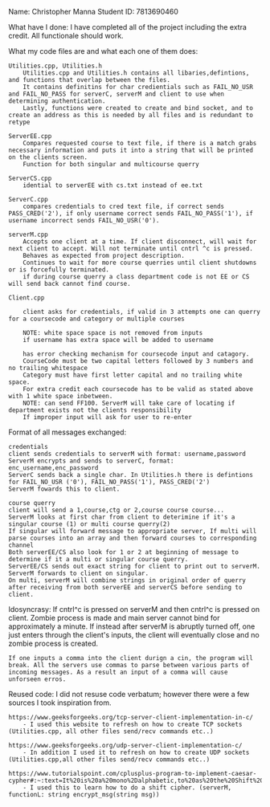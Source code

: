 Name: Christopher Manna
Student ID: 7813690460

What have I done:
    I have completed all of the project including the extra credit. All functionale should work.

What my code files are and what each one of them does:

    Utilities.cpp, Utilities.h
        Utilities.cpp and Utilities.h contains all libaries,defintions, and functions that overlap between the files.
        It contains definitins for char credientials such as FAIL_NO_USR and FAIL_NO_PASS for serverC, serverM and client to use when determining authentication.
        Lastly, functions were created to create and bind socket, and to create an address as this is needed by all files and is redundant to retype

    ServerEE.cpp
        Compares requested course to text file, if there is a match grabs necessary information and puts it into a string that will be printed on the clients screen.
        Function for both singular and multicourse querry

    ServerCS.cpp
        idential to serverEE with cs.txt instead of ee.txt

    ServerC.cpp
        compares credentials to cred text file, if correct sends PASS_CRED('2'), if only username correct sends FAIL_NO_PASS('1'), if username incorrect sends FAIL_NO_USR('0').

    serverM.cpp
        Accepts one client at a time. If client disconnect, will wait for next client to accept. Will not terminate until cntrl ^c is pressed.
        Behaves as expected from project description.
        Continues to wait for more course querries until client shutdowns or is forcefully terminated.
        if during course querry a class department code is not EE or CS will send back cannot find course.

    Client.cpp

        client asks for credentials, if valid in 3 attempts one can querry for a coursecode and category or multiple courses

        NOTE: white space space is not removed from inputs
        if username has extra space will be added to username

        has error checking mechanism for coursecode input and catagory.
        CourseCode must be two capital letters followed by 3 numbers and no trailing whitespace
        Category must have first letter capital and no trailing white space.
        For extra credit each coursecode has to be valid as stated above with 1 white space inbetween.
        NOTE: can send FF100. ServerM will take care of locating if department exists not the clients responsibility
        If improper input will ask for user to re-enter


Format of all messages exchanged:

    credentials
    client sends credentials to serverM with format: username,password
    ServerM encrypts and sends to serverC, format: enc_username,enc_password
    ServerC sends back a single char. In Utilities.h there is defintions for FAIL_NO_USR ('0'), FAIL_NO_PASS('1'), PASS_CRED('2')
    ServerM fowards this to client.

    course querry
    client will send a 1,course,ctg or 2,course course course...
    ServerM looks at first char from client to deterimine if it's a singular course (1) or multi course querry(2)
    If singular will forward message to appropriate server, If multi will parse courses into an array and then forward courses to corresponding channel
    Both serverEE/CS also look for 1 or 2 at beginning of message to determine if it a multi or singular course querry.
    ServerEE/CS sends out exact string for client to print out to serverM. ServerM forwards to client on singular.
    On multi, serverM will combine strings in original order of querry after receiving from both serverEE and serverCS before sending to client.



Idosyncrasy:
    If cntrl^c is pressed on serverM and then cntrl^c is pressed on client. Zombie process is made and main server cannot bind for approximately a minute. If instead after serverM is abruptly turned off, one just enters through the client's inputs, the client will eventually close and no zombie process is created.

    If one inputs a comma into the client durign a cin, the program will break. All the servers use commas to parse between various parts of incoming messages. As a result an input of a comma will cause unforseen erros.

Reused code:
    I did not resuse code verbatum; however there were a few sources I took inspiration from.

    https://www.geeksforgeeks.org/tcp-server-client-implementation-in-c/
        - I used this website to refresh on how to create TCP sockets (Utilities.cpp, all other files send/recv commands etc..)

    https://www.geeksforgeeks.org/udp-server-client-implementation-c/
        - In addition I used it to refresh on how to create UDP sockets (Utilities.cpp,all other files send/recv commands etc..)

    https://www.tutorialspoint.com/cplusplus-program-to-implement-caesar-cypher#:~:text=It%20is%20a%20mono%2Dalphabetic,to%20as%20the%20Shift%20Cipher.
        - I used this to learn how to do a shift cipher. (serverM, functionL: string encrypt_msg(string msg))